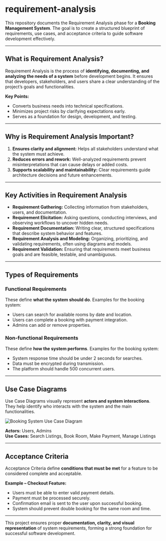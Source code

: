 # requirement-analysis

This repository documents the Requirement Analysis phase for a **Booking Management System**. The goal is to create a structured blueprint of requirements, use cases, and acceptance criteria to guide software development effectively.

---

## What is Requirement Analysis?

Requirement Analysis is the process of **identifying, documenting, and analyzing the needs of a system** before development begins. It ensures that developers, stakeholders, and users share a clear understanding of the project’s goals and functionalities.  

**Key Points:**  
- Converts business needs into technical specifications.  
- Minimizes project risks by clarifying expectations early.  
- Serves as a foundation for design, development, and testing.  

---

## Why is Requirement Analysis Important?

1. **Ensures clarity and alignment:** Helps all stakeholders understand what the system must achieve.  
2. **Reduces errors and rework:** Well-analyzed requirements prevent misinterpretations that can cause delays or added costs.  
3. **Supports scalability and maintainability:** Clear requirements guide architecture decisions and future enhancements.  

---

## Key Activities in Requirement Analysis

- **Requirement Gathering:** Collecting information from stakeholders, users, and documentation.  
- **Requirement Elicitation:** Asking questions, conducting interviews, and observing workflows to uncover hidden needs.  
- **Requirement Documentation:** Writing clear, structured specifications that describe system behavior and features.  
- **Requirement Analysis and Modeling:** Organizing, prioritizing, and validating requirements, often using diagrams and models.  
- **Requirement Validation:** Ensuring that requirements meet business goals and are feasible, testable, and unambiguous.  

---

## Types of Requirements

### Functional Requirements
These define **what the system should do**. Examples for the booking system:  
- Users can search for available rooms by date and location.  
- Users can complete a booking with payment integration.  
- Admins can add or remove properties.  

### Non-functional Requirements
These define **how the system performs**. Examples for the booking system:  
- System response time should be under 2 seconds for searches.  
- Data must be encrypted during transmission.  
- The platform should handle 500 concurrent users.  

---

## Use Case Diagrams

Use Case Diagrams visually represent **actors and system interactions**. They help identify who interacts with the system and the main functionalities.  

![Booking System Use Case Diagram](https://drive.google.com/uc?export=download&id=1m3dTC77YG9RgAXkmAxLh290XTfF31faW)

**Actors:** Users, Admins  
**Use Cases:** Search Listings, Book Room, Make Payment, Manage Listings  

---

## Acceptance Criteria

Acceptance Criteria define **conditions that must be met** for a feature to be considered complete and acceptable.  

**Example – Checkout Feature:**  
- Users must be able to enter valid payment details.  
- Payment must be processed securely.  
- Confirmation email is sent to the user upon successful booking.  
- System should prevent double booking for the same room and time.  

---

This project ensures proper **documentation, clarity, and visual representation** of system requirements, forming a strong foundation for successful software development.
